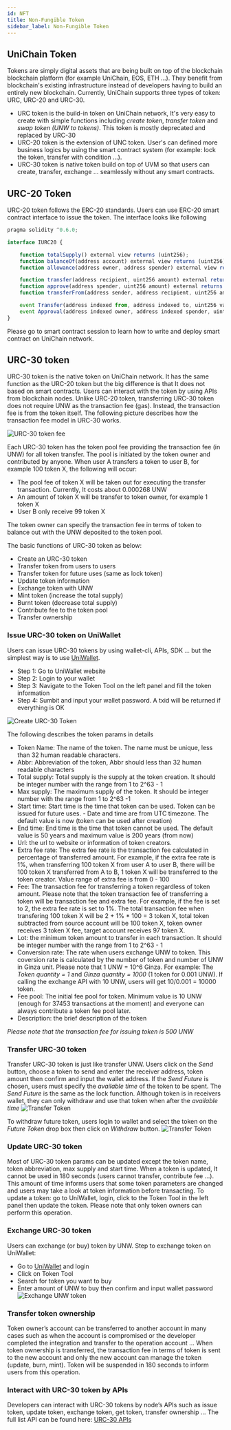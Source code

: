 ```yaml
---
id: NFT
title: Non-Fungible Token
sidebar_label: Non-Fungible Token
---
```



## UniChain Token

Tokens are simply digital assets that are being built on top of the blockchain blockchain platform (for example UniChain, EOS, ETH ...). They benefit from blockchain's existing infrastructure instead of developers having to build an entirely new blockchain. Currently, UniChain supports three types of token: URC, URC-20 and URC-30. 
- URC token is the build-in token on UniChain network, It's very easy to create with simple functions including *create token*, *transfer token* and *swap token (UNW to tokens)*. This token is mostly deprecated and replaced by URC-30
- URC-20 token is the extension of UNC token. User's can defined more business logics by using the smart contract system (for example: lock the token, transfer with condition ...). 
- URC-30 token is native token build on top of UVM so that users can create, transfer, exchange ... seamlessly without any smart contracts. 

## URC-20 Token
URC-20 token follows the ERC-20 standards. Users can use ERC-20 smart contract interface to issue the token. The interface looks like following
```javascript
pragma solidity ^0.6.0;

interface IURC20 {

    function totalSupply() external view returns (uint256);
    function balanceOf(address account) external view returns (uint256);
    function allowance(address owner, address spender) external view returns (uint256);

    function transfer(address recipient, uint256 amount) external returns (bool);
    function approve(address spender, uint256 amount) external returns (bool);
    function transferFrom(address sender, address recipient, uint256 amount) external returns (bool);

    event Transfer(address indexed from, address indexed to, uint256 value);
    event Approval(address indexed owner, address indexed spender, uint256 value);
}

```
Please go to smart contract session to learn how to write and deploy smart contract on UniChain network.

## URC-30 token
URC-30 token is the native token on UniChain network. It has the same function as the URC-20 token but the big difference is that It does not based on smart contracts. Users can interact with the token by using APIs from blockchain nodes. Unlike URC-20 token, transferring URC-30 token does not require UNW as the transaction fee (gas). Instead, the transaction fee is from the token itself. 
The following picture describes how the transaction fee model in URC-30 works.

![URC-30 token fee](../img/urc30_token_fee.png) 

Each URC-30 token has the token pool fee providing the transaction fee (in UNW) for all token transfer. The pool is initiated by the token owner and contributed by anyone. When user A transfers a token to user B, for example 100 token X, the following will occur:

- The pool fee of token X will be taken out for executing the transfer transaction. Currently, It costs about 0.000268 UNW
- An amount of token X will be transfer to token owner, for example 1 token X
- User B only receive 99 token X

The token owner can specify the transaction fee in terms of token to balance out with the UNW deposited to the token pool. 

The basic functions of URC-30 token as below:
- Create an URC-30 token
- Transfer token from users to users
- Transfer token for future uses (same as lock token)
- Update token information
- Exchange token with UNW
- Mint token (increase the total supply)
- Burnt token (decrease total supply)
- Contribute fee to the token pool
- Transfer ownership

### Issue URC-30 token on UniWallet
Users can issue URC-30 tokens by using wallet-cli, APIs, SDK ... but the simplest way is to use [UniWallet](https://uniwallet.world). 

<ul>
  <li>Step 1: Go to UniWallet website</li>
  <li>Step 2: Login to your wallet</li>
  <li>Step 3: Navigate to the Token Tool on the left panel and fill the token information</li>
  <li>Step 4: Sumbit and input your wallet password. A txid will be returned if everything is OK  </li>
</ul>

![Create URC-30 Token](../img/create_urc30_token.png) 

The following describes the token params in details

- Token Name: The name of the token. The name must be unique, less than 32 human readable characters.
- Abbr: Abbreviation of the token, Abbr should less than 32 human readable characters
- Total supply: Total supply is the supply at the token creation. It should be integer number with the range from 1 to 2^63 - 1
- Max supply: The maximum supply of the token. It should be integer number with the range from 1 to 2^63 -1 
- Start time: Start time is the time that token can be used. Token can be issued for future uses. - Date and time are from UTC timezone. The default value is now (token can be used after creation)
- End time: End time is the time that token cannot be used. The default value is 50 years and maximum value is 200 years (from now)
- Url: the url to website or information of token creators. 
- Extra fee rate: The extra fee rate is the transaction fee calculated in percentage of transferred amount. For example, if the extra fee rate is 1%, when transferring  100 token X from user A to user B, there will be 100 token X transferred from A to B, 1 token X will be transferred to the token creator. Value range of extra fee is from 0 - 100
- Fee: The transaction fee for transferring a token regardless of token amount. Please note that the token transaction fee of transferring a token will be transaction fee and extra fee.  For example, if the fee is set to 2, the extra fee rate is set to 1%. The total transaction fee when transfering 100 token X will be 2 + 1% * 100 = 3 token X, total token subtracted  from source account will be 100 token X, token owner receives 3 token X fee, target account receives 97 token X.
- Lot: the minimum token amount to transfer in each transaction. It should be integer number with the range from 1 to 2^63 - 1
- Conversion rate: The rate when users exchange UNW to token. This coversion rate is calculated by the number of token and number of UNW in Ginza unit. Please note that 1 UNW = 10^6 Ginza. For example: The *Token quantity = 1* and *Ginza quantity = 1000* (1 token for 0.001 UNW). If calling the exchange API with 10 UNW, users will get 10/0.001 = 10000 token. 
- Fee pool: The initial fee pool for token. Minimum value is 10 UNW (enough for 37453 transactions at the moment) and everyone can always contribute a token fee pool later.
- Description: the brief description of the token

*Please note that the transaction fee for issuing token is 500 UNW*

### Transfer URC-30 token
Transfer URC-30 token is just like transfer UNW. 
Users click on the *Send*  button, choose a token to send and enter the receiver address, token amount then confirm and input the wallet address. 
If the *Send Future* is chosen, users must specify the *available time* of the token to be spent. The *Send Future* is the same as the lock function. Although token is in receivers wallet, they can only withdraw and use that token when after the *available time*
![Transfer Token](../img/transfer_urc30_token.png)

To withdraw future token, users login to wallet and select the token on the *Future Token* drop box then click on *Withdraw* button.
![Transfer Token](../img/future_urc30_token.png)

### Update URC-30 token
Most of URC-30 token params can be updated except the token name, token abbreviation, max supply and start time. 
When a token is updated, It cannot be used in 180 seconds (users cannot transfer, contribute fee …). This amount of time informs users that some token parameters are changed and users may take a look at token information before transacting. 
To update a token: go to UniWallet, login, click to the Token Tool in the left panel then update the token. Please note that only token owners can perform this operation.

### Exchange URC-30 token
Users can exchange (or buy) token by UNW. 
Step to exchange token on UniWallet: 
- Go to [UniWallet](https://uniwallet.world) and login 
- Click on Token Tool
- Search for token you want to buy 
- Enter amount of UNW to buy then confirm and input wallet password
![Exchange UNW token](../img/buy_urc30_token.png)

### Transfer token ownership 
Token owner’s account can be transferred to another account in many cases such as when the account is compromised or the developer completed the integration and transfer to the operation account … When token ownership is transferred, the transaction fee in terms of token is sent to the new account and only the new account can manage the token (update, burn, mint).  Token will be suspended in 180 seconds to inform users from this operation. 

### Interact with URC-30 token by APIs
Developers can interact with URC-30 tokens by node’s APIs such as issue token, update token, exchange token, get token, transfer ownership … 
The full list API can be found here: [URC-30 APIs](fullNodeAPI#urc30-token)
